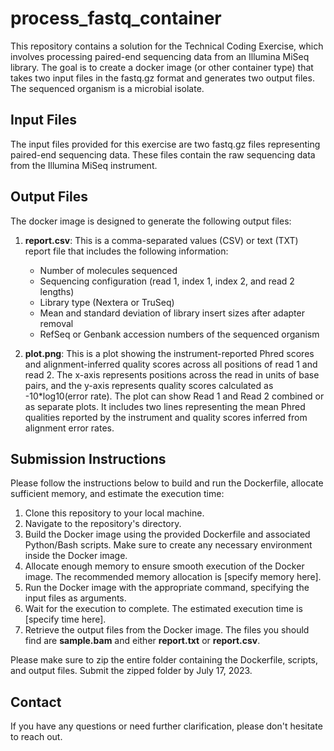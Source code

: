 # process_fastq_container

This repository contains a solution for the Technical Coding Exercise, which involves processing paired-end sequencing data from an Illumina MiSeq library. The goal is to create a docker image (or other container type) that takes two input files in the fastq.gz format and generates two output files. The sequenced organism is a microbial isolate.

## Input Files
The input files provided for this exercise are two fastq.gz files representing paired-end sequencing data. These files contain the raw sequencing data from the Illumina MiSeq instrument.

## Output Files
The docker image is designed to generate the following output files:

1. **report.csv**: This is a comma-separated values (CSV) or text (TXT) report file that includes the following information:
   - Number of molecules sequenced
   - Sequencing configuration (read 1, index 1, index 2, and read 2 lengths)
   - Library type (Nextera or TruSeq)
   - Mean and standard deviation of library insert sizes after adapter removal
   - RefSeq or Genbank accession numbers of the sequenced organism

2. **plot.png**: This is a plot showing the instrument-reported Phred scores and alignment-inferred quality scores across all positions of read 1 and read 2. The x-axis represents positions across the read in units of base pairs, and the y-axis represents quality scores calculated as -10*log10(error rate). The plot can show Read 1 and Read 2 combined or as separate plots. It includes two lines representing the mean Phred qualities reported by the instrument and quality scores inferred from alignment error rates.

## Submission Instructions
Please follow the instructions below to build and run the Dockerfile, allocate sufficient memory, and estimate the execution time:

1. Clone this repository to your local machine.
2. Navigate to the repository's directory.
3. Build the Docker image using the provided Dockerfile and associated Python/Bash scripts. Make sure to create any necessary environment inside the Docker image.
4. Allocate enough memory to ensure smooth execution of the Docker image. The recommended memory allocation is [specify memory here].
5. Run the Docker image with the appropriate command, specifying the input files as arguments.
6. Wait for the execution to complete. The estimated execution time is [specify time here].
7. Retrieve the output files from the Docker image. The files you should find are **sample.bam** and either **report.txt** or **report.csv**.

Please make sure to zip the entire folder containing the Dockerfile, scripts, and output files. Submit the zipped folder by July 17, 2023.

## Contact
If you have any questions or need further clarification, please don't hesitate to reach out.
